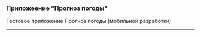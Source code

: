 ### Приложеение "Прогноз погоды"
Тестовое приложение Прогноз погоды (мобильной разработки)

---

<div align="center">
  
</div>
